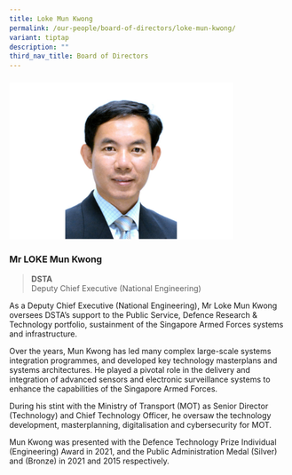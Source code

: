```yaml
---
title: Loke Mun Kwong
permalink: /our-people/board-of-directors/loke-mun-kwong/
variant: tiptap
description: ""
third_nav_title: Board of Directors
---
```

<p></p>
<h3></h3>
<div class="isomer-image-wrapper">
<img style="width: 80%;" height="auto" width="100%" alt="" src="/images/MK.png">
</div>
<h3><strong>Mr LOKE Mun Kwong</strong></h3>
<blockquote>
<p><strong>DSTA</strong>
<br>Deputy Chief Executive (National Engineering)</p>
</blockquote>
<p>As a Deputy Chief Executive (National Engineering), Mr Loke Mun Kwong
oversees DSTA’s support to the Public Service, Defence Research &amp; Technology
portfolio, sustainment of the Singapore Armed Forces systems and infrastructure.</p>
<p>Over the years, Mun Kwong has led many complex large-scale systems integration
programmes, and developed key technology masterplans and systems architectures.
He played a pivotal role in the delivery and integration of advanced sensors
and electronic surveillance systems to enhance the capabilities of the
Singapore Armed Forces.</p>
<p>During his stint with the Ministry of Transport (MOT) as Senior Director
(Technology) and Chief Technology Officer, he oversaw the technology development,
masterplanning, digitalisation and cybersecurity for MOT.</p>
<p>Mun Kwong was presented with the Defence Technology Prize Individual (Engineering)
Award in 2021, and the Public Administration Medal (Silver) and (Bronze)
in 2021 and 2015 respectively.</p>